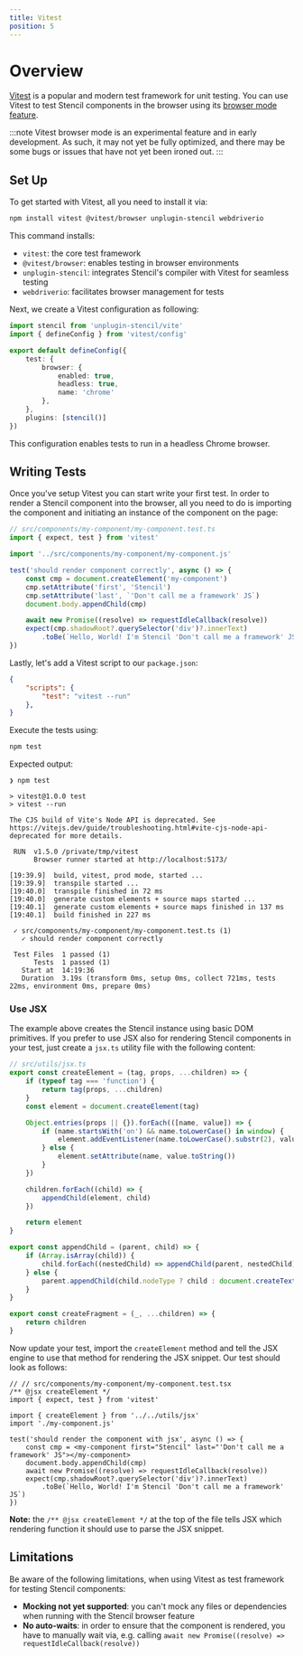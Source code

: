 ```yaml
---
title: Vitest
position: 5
---
```


# Overview

[Vitest](https://vitest.dev/) is a popular and modern test framework for unit testing. You can use Vitest to test Stencil components in the browser using its [browser mode feature](https://vitest.dev/guide/browser.html).

:::note
Vitest browser mode is an experimental feature and in early development. As such, it may not yet be fully optimized, and there may be some bugs or issues that have not yet been ironed out.
:::

## Set Up

To get started with Vitest, all you need to install it via:

```bash npm2yarn
npm install vitest @vitest/browser unplugin-stencil webdriverio
```

This command installs:

- `vitest`: the core test framework
- `@vitest/browser`: enables testing in browser environments
- `unplugin-stencil`: integrates Stencil's compiler with Vitest for seamless testing
- `webdriverio`: facilitates browser management for tests

Next, we create a Vitest configuration as following:

```ts vitest.config.ts
import stencil from 'unplugin-stencil/vite'
import { defineConfig } from 'vitest/config'

export default defineConfig({
    test: {
        browser: {
            enabled: true,
            headless: true,
            name: 'chrome'
        },
    },
    plugins: [stencil()]
})
```

This configuration enables tests to run in a headless Chrome browser.

## Writing Tests

Once you've setup Vitest you can start write your first test. In order to render a Stencil component into the browser, all you need to do is importing the component and initiating an instance of the component on the page:

```ts
// src/components/my-component/my-component.test.ts
import { expect, test } from 'vitest'

import '../src/components/my-component/my-component.js'

test('should render component correctly', async () => {
    const cmp = document.createElement('my-component')
    cmp.setAttribute('first', 'Stencil')
    cmp.setAttribute('last', `'Don't call me a framework' JS`)
    document.body.appendChild(cmp)

    await new Promise((resolve) => requestIdleCallback(resolve))
    expect(cmp.shadowRoot?.querySelector('div')?.innerText)
        .toBe(`Hello, World! I'm Stencil 'Don't call me a framework' JS`)
})
```

Lastly, let's add a Vitest script to our `package.json`:

```json
{
    "scripts": {
        "test": "vitest --run"
    },
}
```

Execute the tests using:

```sh
npm test
```

Expected output:

```
❯ npm test

> vitest@1.0.0 test
> vitest --run

The CJS build of Vite's Node API is deprecated. See https://vitejs.dev/guide/troubleshooting.html#vite-cjs-node-api-deprecated for more details.

 RUN  v1.5.0 /private/tmp/vitest
      Browser runner started at http://localhost:5173/

[19:39.9]  build, vitest, prod mode, started ...
[19:39.9]  transpile started ...
[19:40.0]  transpile finished in 72 ms
[19:40.0]  generate custom elements + source maps started ...
[19:40.1]  generate custom elements + source maps finished in 137 ms
[19:40.1]  build finished in 227 ms

 ✓ src/components/my-component/my-component.test.ts (1)
   ✓ should render component correctly

 Test Files  1 passed (1)
      Tests  1 passed (1)
   Start at  14:19:36
   Duration  3.19s (transform 0ms, setup 0ms, collect 721ms, tests 22ms, environment 0ms, prepare 0ms)

```

### Use JSX

The example above creates the Stencil instance using basic DOM primitives. If you prefer to use JSX also for rendering Stencil components in your test, just create a `jsx.ts` utility file with the following content:

```ts
// src/utils/jsx.ts
export const createElement = (tag, props, ...children) => {
    if (typeof tag === 'function') {
        return tag(props, ...children)
    }
    const element = document.createElement(tag)

    Object.entries(props || {}).forEach(([name, value]) => {
        if (name.startsWith('on') && name.toLowerCase() in window) {
            element.addEventListener(name.toLowerCase().substr(2), value)
        } else {
            element.setAttribute(name, value.toString())
        }
    })

    children.forEach((child) => {
        appendChild(element, child)
    })

    return element
}

export const appendChild = (parent, child) => {
    if (Array.isArray(child)) {
        child.forEach((nestedChild) => appendChild(parent, nestedChild))
    } else {
        parent.appendChild(child.nodeType ? child : document.createTextNode(child))
    }
}

export const createFragment = (_, ...children) => {
    return children
}
```

Now update your test, import the `createElement` method and tell the JSX engine to use that method for rendering the JSX snippet. Our test should look as follows:

```tsx
// // src/components/my-component/my-component.test.tsx
/** @jsx createElement */
import { expect, test } from 'vitest'

import { createElement } from '../../utils/jsx'
import './my-component.js'

test('should render the component with jsx', async () => {
    const cmp = <my-component first="Stencil" last="'Don't call me a framework' JS"></my-component>
    document.body.appendChild(cmp)
    await new Promise((resolve) => requestIdleCallback(resolve))
    expect(cmp.shadowRoot?.querySelector('div')?.innerText)
        .toBe(`Hello, World! I'm Stencil 'Don't call me a framework' JS`)
})
```

__Note:__ the `/** @jsx createElement */` at the top of the file tells JSX which rendering function it should use to parse the JSX snippet.

## Limitations

Be aware of the following limitations, when using Vitest as test framework for testing Stencil components:

- __Mocking not yet supported__: you can't mock any files or dependencies when running with the Stencil browser feature
- __No auto-waits__: in order to ensure that the component is rendered, you have to manually wait via, e.g. calling `await new Promise((resolve) => requestIdleCallback(resolve))`